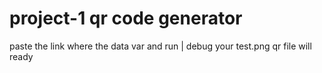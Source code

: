 # project-1 qr code generator
paste the link where the data var 
and run | debug
your test.png qr file will ready
